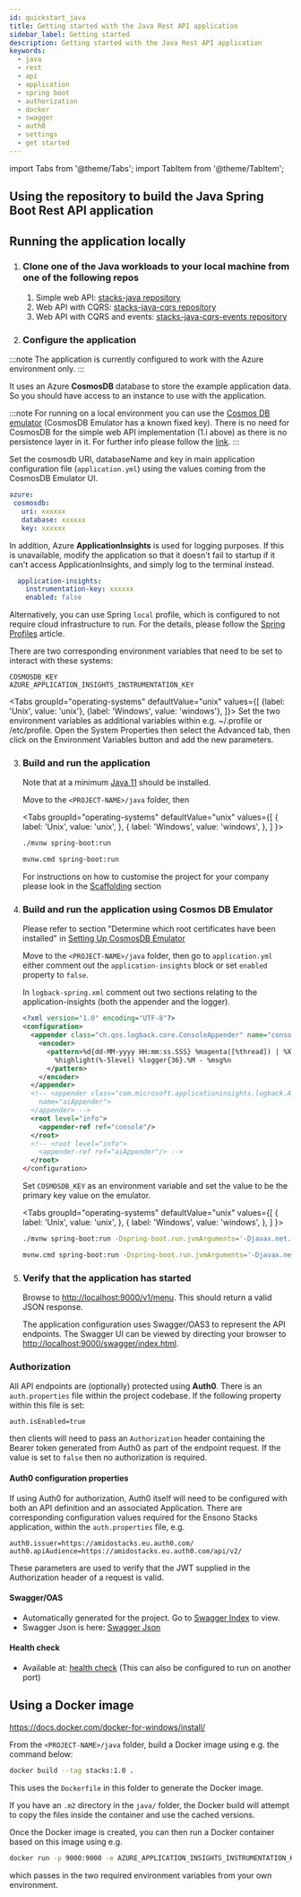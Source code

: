 ```yaml
---
id: quickstart_java
title: Getting started with the Java Rest API application
sidebar_label: Getting started
description: Getting started with the Java Rest API application
keywords:
  - java
  - rest
  - api
  - application
  - spring boot
  - authorization
  - docker
  - swagger
  - auth0
  - settings
  - get started
---
```


import Tabs from '@theme/Tabs';
import TabItem from '@theme/TabItem';

<!-- markdownlint-disable MD029 -->

## Using the repository to build the Java Spring Boot Rest API application

## Running the application locally

1. ### Clone one of the Java workloads to your local machine from one of the following repos
    
    1. Simple web API: [stacks-java repository](https://github.com/Ensono/stacks-java)
    2. Web API with CQRS: [stacks-java-cqrs repository](https://github.com/Ensono/stacks-java-cqrs)
    3. Web API with CQRS and events: [stacks-java-cqrs-events repository](https://github.com/Ensono/stacks-java-cqrs-events)
   
2. ### Configure the application

:::note
The application is currently configured to work with the Azure environment only.
:::

  It uses an Azure **CosmosDB** database to store the example application data. So you should have access to an instance to use with the application.
   
:::note
For running on a local environment you can use the [Cosmos DB emulator](/docs/workloads/azure/backend/java/setting_up_cosmos_db_locally_java) (CosmosDB Emulator has a known fixed key). There is no need for CosmosDB for the simple web API implementation (1.i above) as there is no persistence layer in it. 
For further info please follow the [link](https://docs.microsoft.com/en-us/azure/cosmos-db/local-emulator?tabs=ssl-netstd21).
:::

Set the cosmosdb URI, databaseName and key in main application configuration file (`application.yml`) using the values coming from the CosmosDB Emulator UI.

```yaml title=application.yml
azure:
 cosmosdb:
   uri: xxxxxx
   database: xxxxxx
   key: xxxxxx
```

In addition, Azure **ApplicationInsights** is used for logging purposes. If this is unavailable, modify the application so that it doesn't fail to startup if it can't access ApplicationInsights, and simply log to the terminal instead.

```yaml {3} title=application.yml
  application-insights:
    instrumentation-key: xxxxxx
    enabled: false
```

Alternatively, you can use Spring `local` profile, which is configured to not require cloud infrastructure to run. For the details, please follow the [Spring Profiles](https://www.baeldung.com/spring-profiles#4-jvm-system-parameter) article.

There are two corresponding environment variables that need to be set to interact with these systems:

```text
COSMOSDB_KEY
AZURE_APPLICATION_INSIGHTS_INSTRUMENTATION_KEY
```

<Tabs
  groupId="operating-systems"
  defaultValue="unix"
  values={[
    {label: 'Unix', value: 'unix'},
    {label: 'Windows', value: 'windows'},
  ]}>
  <TabItem value="unix">
  Set the two environment variables as additional variables within e.g. ~/.profile or /etc/profile.
  </TabItem>
  <TabItem value="windows">
  Open the System Properties then select the Advanced tab, then click on the Environment Variables
  button and add the new parameters.
  </TabItem>
</Tabs>

   
3. ### Build and run the application

    Note that at a minimum [Java 11](https://adoptopenjdk.net/) should be installed.

    Move to the `<PROJECT-NAME>/java` folder, then

    <Tabs
      groupId="operating-systems"
      defaultValue="unix"
      values={[
        { label: 'Unix', value: 'unix', },
        { label: 'Windows', value: 'windows', },
      ]
    }>
    <TabItem value="unix">

    ```bash
    ./mvnw spring-boot:run
    ```

    </TabItem>
    <TabItem value="windows">

    ```bash
    mvnw.cmd spring-boot:run
    ```

   </TabItem>
   </Tabs>

    For instructions on how to customise the project for your company please look in the [Scaffolding](docs/workloads/azure/backend/java/scaffolding_java) section

4. ### Build and run the application using Cosmos DB Emulator
    
   Please refer to section "Determine which root certificates have been installed" in [Setting Up CosmosDB Emulator](docs/workloads/azure/backend/java/setting_up_cosmos_db_locally_java.)

    Move to the `<PROJECT-NAME>/java` folder, then
    go to `application.yml` either comment out the `application-insights` block or set `enabled`  property to `false`.
    
    In `logback-spring.xml` comment out two sections relating to the application-insights (both the appender and the logger).

    ```xml title=logback-spring.xml
   <?xml version="1.0" encoding="UTF-8"?>
    <configuration>
      <appender class="ch.qos.logback.core.ConsoleAppender" name="console">
        <encoder>
          <pattern>%d{dd-MM-yyyy HH:mm:ss.SSS} %magenta([%thread]) | %X{CorrelationId} |
            %highlight(%-5level) %logger{36}.%M - %msg%n
          </pattern>
        </encoder>
      </appender>
      <!-- <appender class="com.microsoft.applicationinsights.logback.ApplicationInsightsAppender"
        name="aiAppender">
      </appender> -->
      <root level="info">
        <appender-ref ref="console"/>
      </root>
      <!-- <root level="info">
        <appender-ref ref="aiAppender"/> -->
      </root>
    </configuration>
    ```

    Set `COSMOSDB_KEY` as an environment variable and set the value to be the primary key value on the emulator.
    <br />

    <Tabs
      groupId="operating-systems"
      defaultValue="unix"
      values={[
        { label: 'Unix', value: 'unix', },
        { label: 'Windows', value: 'windows', },
      ]
    }>
    <TabItem value="unix">

    ```bash
    ./mvnw spring-boot:run -Dspring-boot.run.jvmArguments='-Djavax.net.ssl.trustStore="<Location of the root cosmos db certificate>" -Djavax.net.ssl.trustStorePassword="changeit"'
    ```

    </TabItem>
    <TabItem value="windows">

    ```bash
    mvnw.cmd spring-boot:run -Dspring-boot.run.jvmArguments='-Djavax.net.ssl.trustStore="<Location of the root cosmos db certificate>" -Djavax.net.ssl.trustStorePassword="changeit"'
    ```

    </TabItem>
    </Tabs>

5. ### Verify that the application has started

    Browse to [http://localhost:9000/v1/menu](http://localhost:9000/v1/menu). This should return a valid JSON response.

    The application configuration uses Swagger/OAS3 to represent the API endpoints. The Swagger UI can be viewed by directing your
    browser to [http://localhost:9000/swagger/index.html](http://localhost:9000/swagger/index.html).

### Authorization

All API endpoints are (optionally) protected using **Auth0**. There is an `auth.properties` file within the project codebase.
If the following property within this file is set:

```text
auth.isEnabled=true
```

then clients will need to pass an `Authorization` header containing the Bearer token generated from Auth0 as part of the endpoint request. If the value
is set to `false` then no authorization is required.

#### Auth0 configuration properties

If using Auth0 for authorization, Auth0 itself will need to be configured with both an API definition and an associated Application.
There are corresponding configuration values required for the Ensono Stacks application, within the `auth.properties` file, e.g.

```text
auth0.issuer=https://amidostacks.eu.auth0.com/
auth0.apiAudience=https://amidostacks.eu.auth0.com/api/v2/
```

These parameters are used to verify that the JWT supplied in the Authorization header of a request is valid.

#### Swagger/OAS

- Automatically generated for the project. Go to [Swagger Index](http://localhost:9000/swagger/index.html) to view.
- Swagger Json is here: [Swagger Json](http://localhost:9000/swagger/oas.json)

#### Health check

- Available at: [health check](http://localhost:9000/health)
(This can also be configured to run on another port)

## Using a Docker image

https://docs.docker.com/docker-for-windows/install/

From the `<PROJECT-NAME>/java` folder, build a Docker image using e.g. the command below:

   ```bash
   docker build --tag stacks:1.0 .
   ```

This uses the `Dockerfile` in this folder to generate the Docker image.

If you have an `.m2` directory in the `java/` folder, the Docker build will attempt to copy the files inside the container and use the cached versions.

Once the Docker image is created, you can then run a Docker container based on this image using e.g.

   ```bash
   docker run -p 9000:9000 -e AZURE_APPLICATION_INSIGHTS_INSTRUMENTATION_KEY -e AZURE_COSMOSDB_KEY stacks:1.0
   ```

which passes in the two required environment variables from your own environment.
